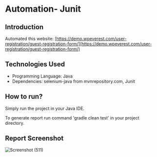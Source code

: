 # Automation- Junit

## Introduction

Automated this website:
[https://demo.wpeverest.com/user-registration/guest-registration-form/](https://demo.wpeverest.com/user-registration/guest-registration-form/)
  

## Technologies Used

- Programming Language: Java
- Dependencies: selenium-java from mvnrepository.com, Junit

## How to run?

Simply run the project in your Java IDE.

To generate report run command 'gradle clean test' in your project directory.

## Report Screenshot
![Screenshot (511)](https://github.com/user-attachments/assets/f8bfba71-73d6-4746-8348-5e4e2879ced0)



